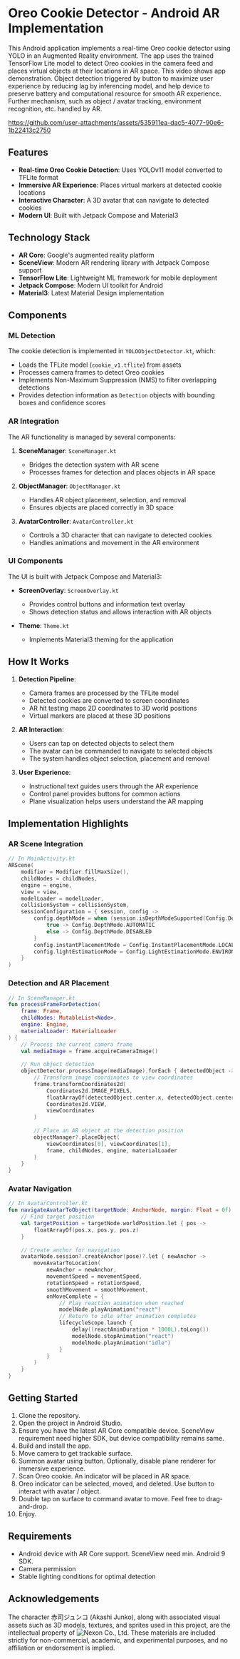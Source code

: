 # Oreo Cookie Detector - Android AR Implementation

This Android application implements a real-time Oreo cookie detector using YOLO in an Augmented Reality environment. The app uses the trained TensorFlow Lite model to detect Oreo cookies in the camera feed and places virtual objects at their locations in AR space. This video shows app demonstration. Object detection triggered by button to maximize user experience by reducing lag by inferencing model, and help device to preserve battery and computational resource for smooth AR experience. Further mechanism, such as object / avatar tracking, environment recognition, etc. handled by AR.



https://github.com/user-attachments/assets/535911ea-dac5-4077-90e6-1b22413c2750



## Features

- **Real-time Oreo Cookie Detection**: Uses YOLOv11 model converted to TFLite format
- **Immersive AR Experience**: Places virtual markers at detected cookie locations
- **Interactive Character**: A 3D avatar that can navigate to detected cookies
- **Modern UI**: Built with Jetpack Compose and Material3

## Technology Stack

- **AR Core**: Google's augmented reality platform
- **SceneView**: Modern AR rendering library with Jetpack Compose support
- **TensorFlow Lite**: Lightweight ML framework for mobile deployment
- **Jetpack Compose**: Modern UI toolkit for Android
- **Material3**: Latest Material Design implementation

## Components

### ML Detection

The cookie detection is implemented in `YOLOObjectDetector.kt`, which:

- Loads the TFLite model (`cookie_v1.tflite`) from assets
- Processes camera frames to detect Oreo cookies
- Implements Non-Maximum Suppression (NMS) to filter overlapping detections
- Provides detection information as `Detection` objects with bounding boxes and confidence scores

### AR Integration

The AR functionality is managed by several components:

1. **SceneManager**: `SceneManager.kt`
   - Bridges the detection system with AR scene
   - Processes frames for detection and places objects in AR space

2. **ObjectManager**: `ObjectManager.kt`
   - Handles AR object placement, selection, and removal
   - Ensures objects are placed correctly in 3D space

3. **AvatarController**: `AvatarController.kt`
   - Controls a 3D character that can navigate to detected cookies
   - Handles animations and movement in the AR environment

### UI Components

The UI is built with Jetpack Compose and Material3:

- **ScreenOverlay**: `ScreenOverlay.kt`
  - Provides control buttons and information text overlay
  - Shows detection status and allows interaction with AR objects

- **Theme**: `Theme.kt`
  - Implements Material3 theming for the application

## How It Works

1. **Detection Pipeline**:
   - Camera frames are processed by the TFLite model
   - Detected cookies are converted to screen coordinates
   - AR hit testing maps 2D coordinates to 3D world positions
   - Virtual markers are placed at these 3D positions

2. **AR Interaction**:
   - Users can tap on detected objects to select them
   - The avatar can be commanded to navigate to selected objects
   - The system handles object selection, placement and removal

3. **User Experience**:
   - Instructional text guides users through the AR experience
   - Control panel provides buttons for common actions
   - Plane visualization helps users understand the AR mapping

## Implementation Highlights

### AR Scene Integration

```kotlin
// In MainActivity.kt
ARScene(
    modifier = Modifier.fillMaxSize(),
    childNodes = childNodes,
    engine = engine,
    view = view,
    modelLoader = modelLoader,
    collisionSystem = collisionSystem,
    sessionConfiguration = { session, config ->
        config.depthMode = when (session.isDepthModeSupported(Config.DepthMode.AUTOMATIC)) {
            true -> Config.DepthMode.AUTOMATIC
            else -> Config.DepthMode.DISABLED
        }
        config.instantPlacementMode = Config.InstantPlacementMode.LOCAL_Y_UP
        config.lightEstimationMode = Config.LightEstimationMode.ENVIRONMENTAL_HDR
    }
)
```

### Detection and AR Placement

```kotlin
// In SceneManager.kt
fun processFrameForDetection(
    frame: Frame,
    childNodes: MutableList<Node>,
    engine: Engine,
    materialLoader: MaterialLoader
) {
    // Process the current camera frame
    val mediaImage = frame.acquireCameraImage()
    
    // Run object detection
    objectDetector.processImage(mediaImage).forEach { detectedObject ->
        // Transform image coordinates to view coordinates
        frame.transformCoordinates2d(
            Coordinates2d.IMAGE_PIXELS,
            floatArrayOf(detectedObject.center.x, detectedObject.center.y),
            Coordinates2d.VIEW,
            viewCoordinates
        )
        
        // Place an AR object at the detection position
        objectManager?.placeObject(
            viewCoordinates[0], viewCoordinates[1], 
            frame, childNodes, engine, materialLoader
        )
    }
}
```

### Avatar Navigation

```kotlin
// In AvatarController.kt
fun navigateAvatarToObject(targetNode: AnchorNode, margin: Float = 0f) {
    // Find target position
    val targetPosition = targetNode.worldPosition.let { pos ->
        floatArrayOf(pos.x, pos.y, pos.z)
    }
    
    // Create anchor for navigation
    avatarNode.session?.createAnchor(pose)?.let { newAnchor ->
        moveAvatarToLocation(
            newAnchor = newAnchor,
            movementSpeed = movementSpeed,
            rotationSpeed = rotationSpeed,
            smoothMovement = smoothMovement,
            onMoveComplete = {
                // Play reaction animation when reached
                modelNode.playAnimation("react")
                // Return to idle after animation completes
                lifecycleScope.launch {
                    delay((reactAnimDuration * 1000L).toLong())
                    modelNode.stopAnimation("react")
                    modelNode.playAnimation("idle")
                }
            }
        )
    }
}
```

## Getting Started

1. Clone the repository.
2. Open the project in Android Studio.
3. Ensure you have the latest AR Core compatible device. SceneView requirement need higher SDK, but device compatibility remains same.
4. Build and install the app.
5. Move camera to get trackable surface.
6. Summon avatar using button. Optionally, disable plane renderer for immersive experience.
7. Scan Oreo cookie. An indicator will be placed in AR space.
8. Oreo indicator can be selected, moved, and deleted. Use button to interact with avatar / object.
9. Double tap on surface to command avatar to move. Feel free to drag-and-drop.
10. Enjoy.

## Requirements

- Android device with AR Core support. SceneView need min. Android 9 SDK.
- Camera permission
- Stable lighting conditions for optimal detection

## Acknowledgements

The character 赤司ジュンコ (Akashi Junko), along with associated visual assets such as 3D models, textures, and sprites used in this project, are the intellectual property of ![Nexon Co., Ltd](https://www.nexon.com/). These materials are included strictly for non-commercial, academic, and experimental purposes, and no affiliation or endorsement is implied.
